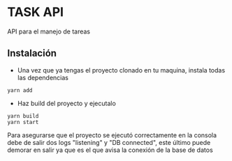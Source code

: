 # TASK API

API para el manejo de tareas

## Instalación

- Una vez que ya tengas el proyecto clonado en tu maquina, instala todas las dependencias

```
yarn add
```

- Haz build del proyecto y ejecutalo

```
yarn build
yarn start
```

Para asegurarse que el proyecto se ejecutó correctamente en la consola debe de salir dos logs "listening" y "DB connected", este último puede demorar en salir ya que es el que avisa la conexión de la base de datos
